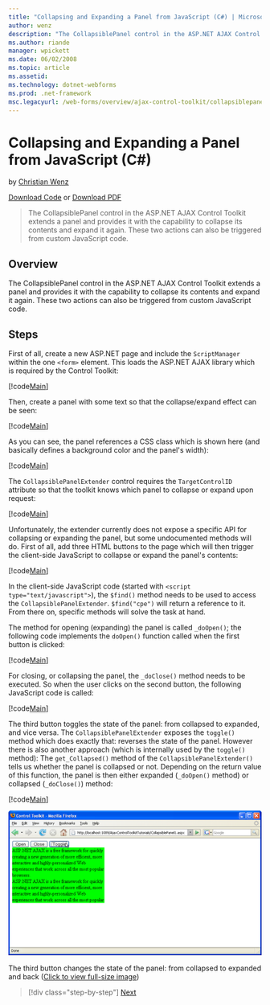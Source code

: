 ```yaml
---
title: "Collapsing and Expanding a Panel from JavaScript (C#) | Microsoft Docs"
author: wenz
description: "The CollapsiblePanel control in the ASP.NET AJAX Control Toolkit extends a panel and provides it with the capability to collapse its contents and expand it a..."
ms.author: riande
manager: wpickett
ms.date: 06/02/2008
ms.topic: article
ms.assetid: 
ms.technology: dotnet-webforms
ms.prod: .net-framework
msc.legacyurl: /web-forms/overview/ajax-control-toolkit/collapsiblepanel/collapsing-and-expanding-a-panel-from-javascript-cs
---
```

Collapsing and Expanding a Panel from JavaScript (C#)
====================
by [Christian Wenz](https://github.com/wenz)

[Download Code](http://download.microsoft.com/download/8/a/a/8aab3c3e-de6f-463f-805c-5fda567eef6e/CollapsiblePanel1.cs.zip) or [Download PDF](http://download.microsoft.com/download/b/6/a/b6ae89ee-df69-4c87-9bfb-ad1eb2b23373/collapsiblepanel1CS.pdf)

> The CollapsiblePanel control in the ASP.NET AJAX Control Toolkit extends a panel and provides it with the capability to collapse its contents and expand it again. These two actions can also be triggered from custom JavaScript code.


## Overview

The CollapsiblePanel control in the ASP.NET AJAX Control Toolkit extends a panel and provides it with the capability to collapse its contents and expand it again. These two actions can also be triggered from custom JavaScript code.

## Steps

First of all, create a new ASP.NET page and include the `ScriptManager` within the one `<form>` element. This loads the ASP.NET AJAX library which is required by the Control Toolkit:

[!code[Main](collapsing-and-expanding-a-panel-from-javascript-cs/samples/sample1.xml)]

Then, create a panel with some text so that the collapse/expand effect can be seen:

[!code[Main](collapsing-and-expanding-a-panel-from-javascript-cs/samples/sample2.xml)]

As you can see, the panel references a CSS class which is shown here (and basically defines a background color and the panel's width):

[!code[Main](collapsing-and-expanding-a-panel-from-javascript-cs/samples/sample3.xml)]

The `CollapsiblePanelExtender` control requires the `TargetControlID` attribute so that the toolkit knows which panel to collapse or expand upon request:

[!code[Main](collapsing-and-expanding-a-panel-from-javascript-cs/samples/sample4.xml)]

Unfortunately, the extender currently does not expose a specific API for collapsing or expanding the panel, but some undocumented methods will do. First of all, add three HTML buttons to the page which will then trigger the client-side JavaScript to collapse or expand the panel's contents:

[!code[Main](collapsing-and-expanding-a-panel-from-javascript-cs/samples/sample5.xml)]

In the client-side JavaScript code (started with `<script type="text/javascript">`), the `$find()` method needs to be used to access the `CollapsiblePanelExtender`. `$find("cpe")` will return a reference to it. From there on, specific methods will solve the task at hand.

The method for opening (expanding) the panel is called `_doOpen()`; the following code implements the `doOpen()` function called when the first button is clicked:

[!code[Main](collapsing-and-expanding-a-panel-from-javascript-cs/samples/sample6.xml)]

For closing, or collapsing the panel, the `_doClose()` method needs to be executed. So when the user clicks on the second button, the following JavaScript code is called:

[!code[Main](collapsing-and-expanding-a-panel-from-javascript-cs/samples/sample7.xml)]

The third button toggles the state of the panel: from collapsed to expanded, and vice versa. The `CollapsiblePanelExtender` exposes the `toggle()` method which does exactly that: reverses the state of the panel. However there is also another approach (which is internally used by the `toggle()` method): The `get_Collapsed()` method of the `CollapsiblePanelExtender()` tells us whether the panel is collapsed or not. Depending on the return value of this function, the panel is then either expanded (`_doOpen()` method) or collapsed (`_doClose()`) method:

[!code[Main](collapsing-and-expanding-a-panel-from-javascript-cs/samples/sample8.xml)]


[![The third button changes the state of the panel: from collapsed to expanded and back](collapsing-and-expanding-a-panel-from-javascript-cs/_static/image2.png)](collapsing-and-expanding-a-panel-from-javascript-cs/_static/image1.png)

The third button changes the state of the panel: from collapsed to expanded and back ([Click to view full-size image](collapsing-and-expanding-a-panel-from-javascript-cs/_static/image3.png))

>[!div class="step-by-step"]
[Next](collapsing-and-expanding-a-panel-from-javascript-vb.md)